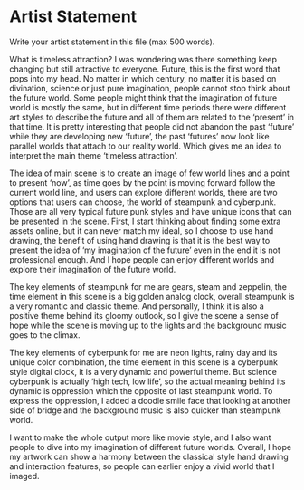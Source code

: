 # Artist Statement

Write your artist statement in this file (max 500 words).

What is timeless attraction? I was wondering was there something keep changing but still attractive to everyone. Future, this is the first word that pops into my head. No matter in which century, no matter it is based on divination, science or just pure imagination, people cannot stop think about the future world. Some people might think that the imagination of future world is mostly the same, but in different time periods there were different art styles to describe the future and all of them are related to the ‘present’ in that time. It is pretty interesting that people did not abandon the past ‘future’ while they are developing new ‘future’, the past ‘futures’ now look like parallel worlds that attach to our reality world.  Which gives me an idea to interpret the main theme ‘timeless attraction’.

The idea of main scene is to create an image of few world lines and a point to present ‘now’, as time goes by the point is moving forward follow the current world line, and users can explore different worlds, there are two options that users can choose, the world of steampunk and cyberpunk. Those are all very typical future punk styles and have unique icons that can be presented in the scene. First, I start thinking about finding some extra assets online, but it can never match my ideal, so I choose to use hand drawing, the benefit of using hand drawing is that it is the best way to present the idea of ‘my imagination of the future’ even in the end it is not professional enough. And I hope people can enjoy different worlds and explore their imagination of the future world.

The key elements of steampunk for me are gears, steam and zeppelin, the time element in this scene is a big golden analog clock, overall steampunk is a very romantic and classic theme. And personally, I think it is also a positive theme behind its gloomy outlook, so I give the scene a sense of hope while the scene is moving up to the lights and the background music goes to the climax. 

The key elements of cyberpunk for me are neon lights, rainy day and its unique color combination, the time element in this scene is a cyberpunk style digital clock, it is a very dynamic and powerful theme. But science cyberpunk is actually ‘high tech, low life’, so the actual meaning behind its dynamic is oppression which the opposite of last steampunk world. To express the oppression, I added a doodle smile face that looking at another side of bridge and the background music is also quicker than steampunk world.

I want to make the whole output more like movie style, and I also want people to dive into my imagination of different future worlds. Overall, I hope my artwork can show a harmony between the classical style hand drawing and interaction features, so people can earlier enjoy a vivid world that I imaged. 
